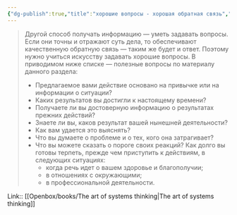 ```yaml
---
{"dg-publish":true,"title":"хорошие вопросы - хорошая обратная связь","tags":["quotes"],"date":"2023-07-14T10:15:05+04:00","modified_at":"2023-11-06T20:04:46+04:00","alias":"хорошие вопросы - хорошая обратная связь","dg-path":"/quotes/202307141015.md","permalink":"/quotes/202307141015/","dgPassFrontmatter":true}
---
```



> Другой способ получать информацию — уметь задавать вопросы. Если они точны и отражают суть дела, то обеспечивают качественную обратную связь — таким же будет и ответ. Поэтому нужно учиться искусству задавать хорошие вопросы. В приводимом ниже списке — полезные вопросы по материалу данного раздела:
> - Предлагаемое вами действие основано на привычке или на информации о ситуации?
> - Каких результатов вы достигли к настоящему времени?
> - Получаете ли вы достоверную информацию о результатах прежних действий?
> - Знаете ли вы, каков результат вашей нынешней деятельности?
> - Как вам удается это выяснять?
> - Что вы думаете о проблеме и о тех, кого она затрагивает?
> - Что вы можете сказать о пороге своих реакций? Как долго вы готовы терпеть, прежде чем приступить к действиям, в следующих ситуациях:
>     - когда речь идет о вашем здоровье и благополучии;
>     - в отношениях с окружающими;
>     - в профессиональной деятельности.

Link:: [[Openbox/books/The art of systems thinking|The art of systems thinking]]
